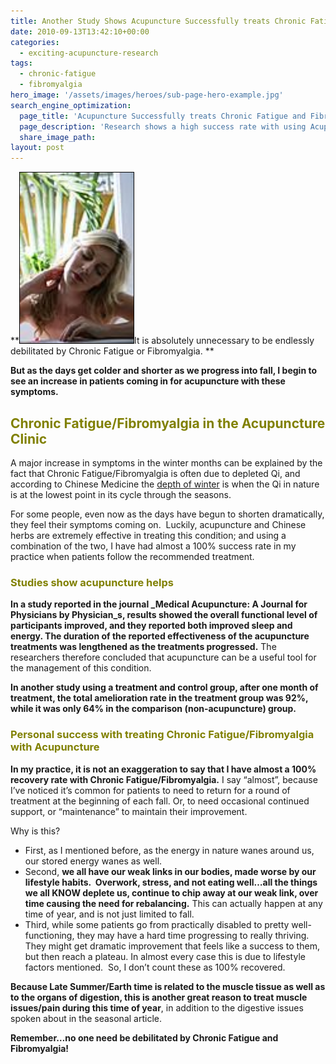 ```yaml
---
title: Another Study Shows Acupuncture Successfully treats Chronic Fatigue and Fibromyalgia
date: 2010-09-13T13:42:10+00:00
categories:
  - exciting-acupuncture-research
tags:
  - chronic-fatigue
  - fibromyalgia
hero_image: '/assets/images/heroes/sub-page-hero-example.jpg'
search_engine_optimization:
  page_title: 'Acupuncture Successfully treats Chronic Fatigue and Fibromyalgia'
  page_description: 'Research shows a high success rate with using Acupuncture for Chronic Fatigue & Fibromyalgia.  My clinical experience backs that up. '
  share_image_path:
layout: post
---
```

**[<img class="alignleft  wp-image-905" style="border: 1px solid black;" title="Acupuncture Helps Women with Chronic Fatigue and Fibromyalgia" src="/assets/images/wp-content/uploads/2010/09/43.jpg" alt="Acupuncture Helps Women with Chronic Fatigue and Fibromyalgia" width="182" height="273" />](/assets/images/wp-content/uploads/2010/09/43.jpg)It is absolutely unnecessary to be endlessly debilitated by Chronic Fatigue or Fibromyalgia. ** 

**But as the days get colder and shorter as we progress into fall, I begin to see an increase in patients coming in for acupuncture with these symptoms.**

## <span style="color: #808000;">Chronic Fatigue/Fibromyalgia in the Acupuncture Clinic</span>

A major increase in symptoms in the winter months can be explained by the fact that Chronic Fatigue/Fibromyalgia is often due to depleted Qi, and according to Chinese Medicine the [depth of winter](http://www.wisdomwaysacupuncture.com/2018/01/12/the-depths-of-water-will-keep-you-balanced-this-winter/) is when the Qi in nature is at the lowest point in its cycle through the seasons.

For some people, even now as the days have begun to shorten dramatically, they feel their symptoms coming on.  Luckily, acupuncture and Chinese herbs are extremely effective in treating this condition; and using a combination of the two, I have had almost a 100% success rate in my practice when patients follow the recommended treatment.

### <span style="color: #808000;"><strong>Studies show acupuncture helps </strong></span>

**In a study reported in the journal _Medical Acupuncture: A Journal for Physicians by Physician_s, results showed the overall functional level of participants improved, and they reported both improved sleep and energy. The duration of the reported effectiveness of the acupuncture treatments was lengthened as the treatments progressed.** The researchers therefore concluded that acupuncture can be a useful tool for the management of this condition.

**In another study using a treatment and control group, after one month of treatment, the total amelioration rate in the treatment group was 92%, while it was only 64% in the comparison (non-acupuncture) group.**

### <span style="color: #808000;"><strong>Personal success with treating Chronic Fatigue/Fibromyalgia with Acupuncture<br /> </strong></span>

**In my practice, it is not an exaggeration to say that I have almost a 100% recovery rate with Chronic Fatigue/Fibromyalgia.** I say &#8220;almost&#8221;, because I&#8217;ve noticed it&#8217;s common for patients to need to return for a round of treatment at the beginning of each fall. Or, to need occasional continued support, or &#8220;maintenance&#8221; to maintain their improvement.

Why is this?

  * First, as I mentioned before, as the energy in nature wanes around us, our stored energy wanes as well.
  * Second, **we all have our weak links in our bodies, made worse by our lifestyle habits.  Overwork, stress, and not eating well&#8230;all the things we all KNOW deplete us, continue to chip away at our weak link, over time causing the need for rebalancing.** This can actually happen at any time of year, and is not just limited to fall.
  * Third, while some patients go from practically disabled to pretty well-functioning, they may have a hard time progressing to really thriving.  They might get dramatic improvement that feels like a success to them, but then reach a plateau. In almost every case this is due to lifestyle factors mentioned.  So, I don&#8217;t count these as 100% recovered.

**Because Late Summer/Earth time is related to the muscle tissue as well as to the organs of digestion, this is another great reason to treat muscle issues/pain during this time of year**, in addition to the digestive issues spoken about in the seasonal article.

**Remember&#8230;no one need be debilitated by Chronic Fatigue and Fibromyalgia!**
